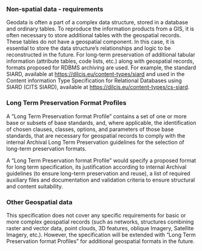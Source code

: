 ### Non-spatial data - requirements

Geodata is often a part of a complex data structure, stored in a database and ordinary tables. To reproduce the information products from a GIS, it is often necessary to store additional tables with the geospatial records. These tables do not have a geospatial component. In this case, it is essential to store the data structure’s relationships and logic to be reconstructed in the future. For long-term preservation of additional tabular information (attribute tables, code lists, etc.) along with geospatial records, formats proposed for RDBMS archiving are used. For example, the standard SIARD, available at <https://dilcis.eu/content-types/siard> and used in the Content information Type Specification for Relational Databases using SIARD (CITS SIARD), available at <https://dilcis.eu/content-types/cs-siard>.

### Long Term Preservation Format Profiles

A “Long Term Preservation format Profile” contains a set of one or more base or subsets of base standards, and, where applicable, the identification of chosen clauses, classes, options, and parameters of those base standards, that are necessary for geospatial records to comply with the internal Archival Long Term Preservation guidelines for the selection of long-term preservation formats.

A “Long Term Preservation format Profile” would specify a proposed format for long term specification, its justification according to internal Archival guidelines (to ensure long-term preservation and reuse), a list of required auxiliary files and documentation and validation criteria to ensure structural and content suitability.

### Other Geospatial data

This specification does not cover any specific requirements for basic or more complex geospatial records (such as networks, structures combining raster and vector data, point clouds, 3D features, oblique Imagery, Satellite Imagery, etc.). However, the specification will be extended
with “Long Term Preservation format Profiles” for additional geospatial formats in the future.

